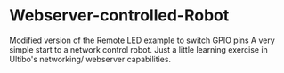 # Webserver-controlled-Robot
Modified version of the Remote LED example to switch GPIO pins
A very simple start to a network control robot.
Just a little learning exercise in Ultibo's networking/ webserver capabilities.
